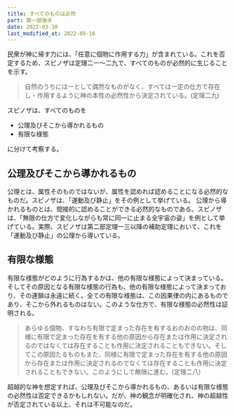 ```yaml
---
title: すべてのものは必然
part: 第一部後半
date: 2022-03-30
last_modified_at: 2022-09-16
---
```


民衆が神に帰す力には、「任意に個物に作用する力」が含まれている。これを否定するため、スピノザは定理二一～二九で、すべてのものが必然的に生じることを示す。

>自然のうちには一として偶然なものがなく、すべては一定の仕方で存在し・作用するように神の本性の必然性から決定されている。(定理二九)

スピノザは、すべてのものを

- 公理及びそこから導かれるもの
- 有限な様態

に分けて考察する。

## 公理及びそこから導かれるもの

公理とは、属性そのものではないが、属性を認めれば認めることになる必然的なものだ。スピノザは、「運動及び静止」をその例として挙げている。
公理から導かれるものとは、間接的に認めることができる必然的なものである。スピノザは、「無限の仕方で変化しながらも常に同一に止まる全宇宙の姿」を例として挙げている。実際、スピノザは第二部定理一三以降の補助定理において、これを「運動及び静止」の公理から導いている。

## 有限な様態

有限な様態がどのように行為するかは、他の有限な様態によって決まっている。そしてその原因となる有限な様態の行為も、他の有限な様態によって決まっており、その連鎖は永遠に続く。全ての有限な様態は、この因果律の内にあるものであり、そこから外れるものはない。このような仕方で、有限な様態の必然性は証明される。

>あらゆる個物、すなわち有限で定まった存在を有するおのおのの物は、同様に有限で定まった存在を有する他の原因から存在または作用に決定されるのではなくては存在することも作用に決定されることもできない。そしてこの原因たるものもまた、同様に有限で定まった存在を有する他の原因から存在または作用に決定されるのでなくては存在することも作用に決定されることもできない。このようにして無限に進む。(定理二八)

超越的な神を想定すれば、公理及びそこから導かれるもの、あるいは有限な様態の必然性は否定できるかもしれない。だが、神の観念が明確化され、神の超越性が否定されている以上、それは不可能なのだ。
